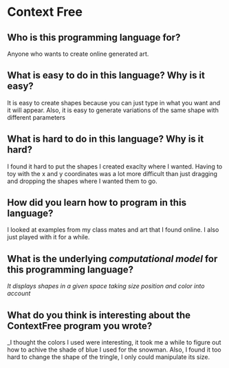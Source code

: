 # Context Free

##  Who is this programming language for?
Anyone who wants to create online generated art.

## What is easy to do in this language? Why is it easy?
It is easy to create shapes because you can just type in what you want and it will appear. 
Also, it is easy to generate variations of the same shape with different parameters

## What is hard to do in this language? Why is it hard?
I found it hard to put the shapes I created exaclty where I wanted. Having to toy with the 
x and y coordinates was a lot more difficult than just dragging and dropping the shapes where I wanted 
them to go.

## How did you learn how to program in this language?
I looked at examples from my class mates and art that I found online. I also just played with it for
a while.

## What is the underlying _computational model_ for this programming language? 
_It displays shapes in a given space taking size position and color into account_


## What do you think is interesting about the ContextFree program you wrote?
_I thought the colors I used were interesting, it took me a while to figure out how to achive the
shade of blue I used for the snowman. Also, I found it too hard to change the shape of the tringle, I
only could manipulate its size.

